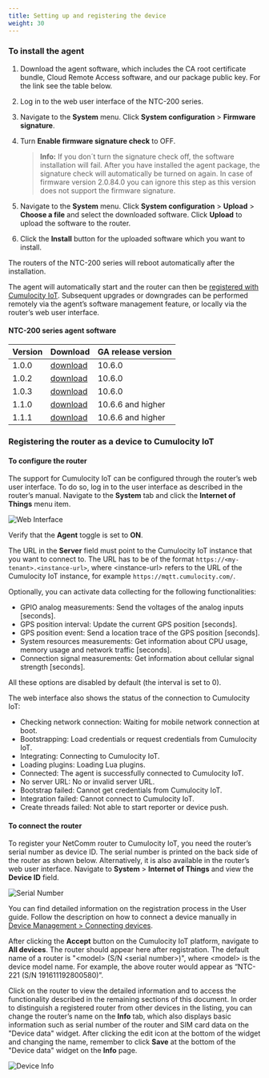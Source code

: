```yaml
---
title: Setting up and registering the device
weight: 30
---
```


<a name="install-agent"></a>
### To install the agent

1. Download the agent software, which includes the CA root certificate bundle, Cloud Remote Access software, and our package public key. For the link see the table below.
2. Log in to the web user interface of the NTC-200 series.
3. Navigate to the **System** menu. Click **System configuration** > **Firmware signature**.
4. Turn **Enable firmware signature check** to OFF.

    > **Info:** If you don´t turn the signature check off, the software installation will fail. After you have installed the agent package, the signature check will automatically be turned on again.
  In case of firmware version 2.0.84.0 you can ignore this step as this version does not support the firmware signature.

5. Navigate to the **System** menu. Click **System configuration** > **Upload** > **Choose a file** and select the downloaded software. Click **Upload** to upload the software to the router.
6. Click the **Install** button for the uploaded software which you want to install.

The routers of the NTC-200 series will reboot automatically after the installation.

The agent will automatically start and the router can then be [registered with Cumulocity IoT](#register-device). Subsequent upgrades or downgrades can be performed remotely via the agent’s software management feature, or locally via the router’s web user interface.

#### NTC-200 series agent software

|Version|Download|GA release version|
|:---|:---|:---|
|1.0.0|[download](http://resources.cumulocity.com/ntc/cumulocity-ntc-agent_1.0.0_arm-signed.ipk)|10.6.0|
|1.0.2|[download](http://resources.cumulocity.com/ntc/cumulocity-ntc-agent_1.0.2_arm-signed.ipk)|10.6.0|
|1.0.3|[download](http://resources.cumulocity.com/ntc/cumulocity-ntc-agent_1.0.3_arm-signed.ipk)|10.6.0|
|1.1.0|[download](http://resources.cumulocity.com/ntc/cumulocity-ntc-agent_1.1.0_arm-signed.ipk)|10.6.6 and higher|
|1.1.1|[download](http://resources.cumulocity.com/ntc/cumulocity-ntc-agent_1.1.1_arm-signed.ipk)|10.6.6 and higher|


<a name="register-device"></a>
### Registering the router as a device to Cumulocity IoT

<a name="configure"></a>
#### To configure the router

The support for Cumulocity IoT can be configured through the router’s web user interface. To do so, log in to the user interface as described in the router’s manual. Navigate to the **System** tab and click the **Internet of Things** menu item.

![Web Interface](/images/device-demos/casa-system-router/router-web-interface.png)

Verify that the **Agent** toggle is set to **ON**.

The URL in the **Server** field must point to the Cumulocity IoT instance that you want to connect to. The URL has to be of the format `https://<my-tenant>.<instance-url>`, where &lt;instance-url&gt; refers to the URL of the Cumulocity IoT instance, for example `https://mqtt.cumulocity.com/`.

Optionally, you can activate data collecting for the following functionalities:

* GPIO analog measurements: Send the voltages of the analog inputs [seconds].
* GPS position interval: Update the current GPS position [seconds].
* GPS position event: Send a location trace of the GPS position [seconds].
* System resources measurements: Get information about CPU usage, memory usage and network traffic [seconds].
* Connection signal measurements: Get information about cellular signal strength [seconds].

All these options are disabled by default (the interval is set to 0).

The web interface also shows the status of the connection to Cumulocity IoT:

* Checking network connection: Waiting for mobile network connection at boot.
* Bootstrapping: Load credentials or request credentials from Cumulocity IoT.
* Integrating: Connecting to Cumulocity IoT.
* Loading plugins: Loading Lua plugins.
* Connected: The agent is successfully connected to Cumulocity IoT.
* No server URL: No or invalid server URL.
* Bootstrap failed: Cannot get credentials from Cumulocity IoT.
* Integration failed: Cannot connect to Cumulocity IoT.
* Create threads failed: Not able to start reporter or device push.

<a name="connect"></a>
#### To connect the router

To register your NetComm router to Cumulocity IoT, you need the router’s serial number as device ID. The serial number is printed on the back side of the router as shown below. Alternatively, it is also available in the router’s web user interface. Navigate to **System** > **Internet of Things** and view the **Device ID** field.

![Serial Number](/images/device-demos/casa-system-router/router-serial-number.png)

You can find detailed information on the registration process in the User guide. Follow the description on how to connect a device manually in [Device Management > Connecting devices](/users-guide/device-management/#device-registration-manually).

After clicking the **Accept** button on the Cumulocity IoT platform, navigate to **All devices**. The router should appear here after registration. The default name of a router is "&#60;model&#62; (S/N &#60;serial number&#62;)", where &#60;model&#62; is the device model name. For example, the above router would appear as “NTC-221 (S/N 191611192800580)”.

Click on the router to view the detailed information and to access the functionality described in the remaining sections of this document. In order to distinguish a registered router from other devices in the listing, you can change the router’s name on the **Info** tab, which also displays basic information such as serial number of the router and SIM card data on the "Device data" widget. After clicking the edit icon at the bottom of the widget and changing the name, remember to click **Save** at the bottom of the "Device data" widget on the **Info** page.

![Device Info](/images/device-demos/casa-system-router/router-device-info.png)
